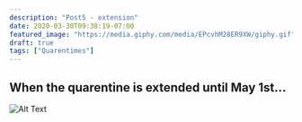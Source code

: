 ```yaml
---
description: "Post5 - extension"
date: 2020-03-30T09:38:19-07:00
featured_image: "https://media.giphy.com/media/EPcvhM28ER9XW/giphy.gif"
draft: true
tags: ["Quarentimes"]
---
```

## When the quarentine is extended until May 1st...
![Alt Text](https://media.giphy.com/media/EPcvhM28ER9XW/giphy.gif)